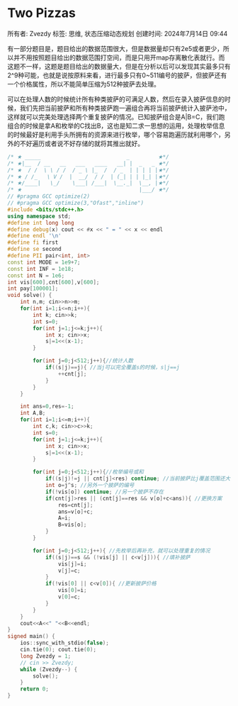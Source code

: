 # Two Pizzas

所有者: Zvezdy
标签: 思维, 状态压缩动态规划
创建时间: 2024年7月14日 09:44

有一部分题目是，题目给出的数据范围很大，但是数据量却只有2e5或者更少，所以并不用按照题目给出的数据范围打空间，而是只用开map存离散化表就行。而这题不一样，这题是题目给出的数据量大，但是在分析以后可以发现其实最多只有2^9种可能，也就是说按原料来看，进行最多只有0~511编号的披萨，但披萨还有一个价格属性，所以不能简单压缩为512种披萨去处理。

可以在处理人数的时候统计所有种类披萨的可满足人数，然后在录入披萨信息的时候，我们先把当前披萨和所有种类披萨跑一遍组合再将当前披萨统计入披萨池中，这样就可以完美处理选择两个重复披萨的情况。已知披萨组合是A|B=C，我们跑组合的时候是拿A和枚举的C找出B，这也是知二求一思想的运用，处理枚举信息的时候最好是利用手头所拥有的资源来进行枚举，哪个容易跑遍历就利用哪个，另外的不好遍历或者说不好存储的就将其推出就好。

```cpp
/* ★ _____                           _         ★*/
/* ★|__  / __   __   ___   ____   __| |  _   _ ★*/
/* ★  / /  \ \ / /  / _ \ |_  /  / _  | | | | |★*/
/* ★ / /_   \ V /  |  __/  / /  | (_| | | |_| |★*/
/* ★/____|   \_/    \___| /___|  \__._|  \__, |★*/
/* ★                                     |___/ ★*/
// #pragma GCC optimize(2)
// #pragma GCC optimize(3,"Ofast","inline")
#include <bits/stdc++.h>
using namespace std;
#define int long long
#define debug(x) cout << #x << " = " << x << endl
#define endl '\n'
#define fi first
#define se second
#define PII pair<int, int>
const int MODE = 1e9+7;
const int INF = 1e18;
const int N = 1e6;
int vis[600],cnt[600],v[600];
int pay[100001];
void solve() {
	int n,m; cin>>n>>m;
	for(int i=1;i<=n;i++){
		int k; cin>>k;
		int s=0;
		for(int j=1;j<=k;j++){
			int x; cin>>x;
			s|=1<<(x-1);
		}

		for(int j=0;j<512;j++){//统计人数
			if((s|j)==j){ //当j可以完全覆盖s的时候，s|j==j
				++cnt[j];
			}
		}
	}

	int ans=0,res=-1;
	int A,B;
	for(int i=1;i<=m;i++){
		int c,k; cin>>c>>k;
		int s=0;
		for(int j=1;j<=k;j++){
			int x; cin>>x;
			s|=1<<(x-1);
		}

		for(int j=0;j<512;j++){//枚举编号或和
			if((s|j)!=j || cnt[j]<res) continue; //当前披萨比j覆盖范围还大或者披萨不好
			int o=j^s; //另外一个披萨的编号
			if(!vis[o]) continue; //另一个披萨不存在
			if(cnt[j]>res || (cnt[j]==res && v[o]+c<ans)){ //更换方案
				res=cnt[j];
				ans=v[o]+c;
				A=i;
				B=vis[o];
			}
		}

		for(int j=0;j<512;j++){ //先枚举后再补充，就可以处理重复的情况
			if((s|j)==s && (!vis[j] || c<v[j])){ //填补披萨
				vis[j]=i;
				v[j]=c;
			}
			if(!vis[0] || c<v[0]){ //更新披萨价格
				vis[0]=i;
				v[0]=c;
			}
		}
	}
	cout<<A<<" "<<B<<endl;
}
signed main() {
    ios::sync_with_stdio(false);
    cin.tie(0); cout.tie(0);
    long Zvezdy = 1;
    // cin >> Zvezdy;
    while (Zvezdy--) {
        solve();
    }
    return 0;
}

```